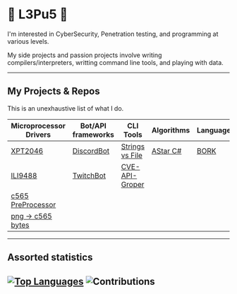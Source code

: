 # 🐰 L3Pu5 🐰 

I'm interested in CyberSecurity, Penetration testing, and programming at various levels. 

My side projects and passion projects involve writing compilers/interpreters, writting command line tools, and playing with data. 

---
## My Projects & Repos

This is an unexhaustive list of what I do.

|Microprocessor Drivers|Bot/API frameworks|CLI Tools|Algorithms|Languages|
| --- | --- | --- | --- | --- |
|[XPT2046](https://github.com/L3pu5/XPT2046_micropython)|[DiscordBot](https://github.com/L3pu5/dBunBot)|[Strings vs File](https://github.com/L3pu5/CleanPaws) |[AStar C#](https://github.com/L3pu5/CSharpAStar)|[BORK](https://github.com/L3pu5/BORK)|
|[ILI9488](https://github.com/L3pu5/ILI9488_micropython)|[TwitchBot](https://github.com/L3pu5/TBunBot)|[CVE-API-Groper](https://github.com/L3pu5/CVEChomper)|
|[c565 PreProcessor](https://github.com/L3pu5/c565_chunk)|
|[png -> c565 bytes](https://github.com/L3pu5/png_to_c565_bytes)|

---
## Assorted statistics

[![Top Languages](https://github-readme-stats.vercel.app/api/top-langs/?username=L3pu5&theme=transparent&langs_count=7)](https://github.com/anuraghazra/github-readme-stats)
![Contributions](https://github-readme-stats.vercel.app/api?username=l3pu5&show_icons=true&theme=transparent)
---

<!---
L3pu5/L3pu5 is a ✨ special ✨ repository because its `README.md` (this file) appears on your GitHub profile.
You can click the Preview link to take a look at your changes.
--->
